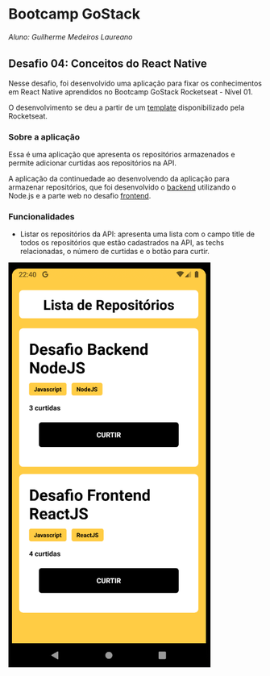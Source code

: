 # Bootcamp GoStack
###### Aluno: Guilherme Medeiros Laureano
## Desafio 04: Conceitos do React Native

Nesse desafio, foi desenvolvido uma aplicação para fixar os conhecimentos em React Native aprendidos no Bootcamp GoStack Rocketseat - Nível 01. 

O desenvolvimento se deu a partir de um [template](https://github.com/Rocketseat/gostack-template-conceitos-react-native) disponibilizado pela Rocketseat.

### Sobre a aplicação
Essa é uma aplicação que apresenta os repositórios armazenados e permite adicionar curtidas aos repositórios na API. 

A aplicação da continuedade ao desenvolvendo da aplicação para armazenar repositórios, que foi desenvolvido o [backend](https://github.com/guilhermelaureano/desafioBackendNodeJS) utilizando o Node.js e a parte web no desafio [frontend](https://github.com/guilhermelaureano/desafioFrontendReactJS).

### Funcionalidades

- Listar os repositórios da API: apresenta uma lista com o campo title de todos os repositórios que estão cadastrados na API, as techs relacionadas, o número de curtidas e o botão para curtir.

![](./screenshot_mobile.png)
